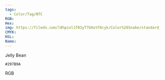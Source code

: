 ```yaml
---
tags:
  - Color/Tag/NTC
RGB:
Hex:
img: https://filedn.com/l0hpzxl1f01yT7GHxtF8cyk/Color%20Snake/standard_csv_to_svg//297B9A.svg
CMYK:
HSL:
Name:
---
```

Jelly Bean
```palette
#297B9A
```
RGB
